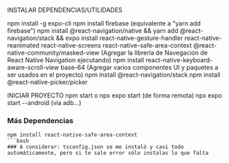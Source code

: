 
INSTALAR DEPENDENCIAS/UTILIDADES

npm install -g expo-cli
npm install firebase (equivalente a "yarn add firebase")
npm install @react-navigation/native && yarn add @react-navigation/stack && expo install react-native-gesture-handler react-native-reanimated react-native-screens react-native-safe-area-context @react-native-community/masked-view	(Agregar la librería de Navegación de React Native Navigation ejecutando)
npm install react-native-keyboard-aware-scroll-view base-64	(Agregar varios componentes UI y paquetes a ser usados en el proyecto)
npm install @react-navigation/stack
npm install @react-native-picker/picker




INICIAR PROYECTO
npm start  o npx expo start (de forma remota)
npx expo start --android (via adb...)


### Más Dependencias
```
npm install react-native-safe-area-context
```bash
### A considerar: tsconfig.json se me instaló y casi todo automáticamente, pero si te sale error sólo instalas lo que falta